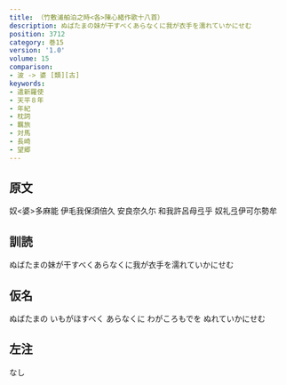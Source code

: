 ```yaml
---
title: （竹敷浦舶泊之時<各>陳心緒作歌十八首）
description: ぬばたまの妹が干すべくあらなくに我が衣手を濡れていかにせむ
position: 3712
category: 巻15
version: '1.0'
volume: 15
comparison:
- 波 -> 婆 [類][古]
keywords:
- 遣新羅使
- 天平８年
- 年紀
- 枕詞
- 羈旅
- 対馬
- 長崎
- 望郷
---
```


## 原文

奴<婆>多麻能 伊毛我保須倍久 安良奈久尓 和我許呂母弖乎 奴礼弖伊可尓勢牟

## 訓読

ぬばたまの妹が干すべくあらなくに我が衣手を濡れていかにせむ

## 仮名

ぬばたまの いもがほすべく あらなくに わがころもでを ぬれていかにせむ

## 左注

なし
